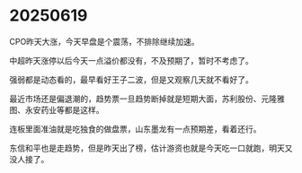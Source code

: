# 20250619

CPO昨天大涨，今天早盘是个震荡，不排除继续加速。

中超昨天涨停以后今天一点溢价都没有，不及预期了，暂时不考虑了。

强弱都是动态看的，最早看好王子二波，但是又观察几天就不看好了。

最近市场还是偏退潮的，趋势票一旦趋势断掉就是短期大面，苏利股份、元隆雅图、永安药业等都是这样。

连板里面准油就是吃独食的做盘票，山东墨龙有一点预期差，看着还行。

东信和平也是走趋势，但是昨天出了榜，估计游资也就是今天吃一口就跑，明天又没人接了。
